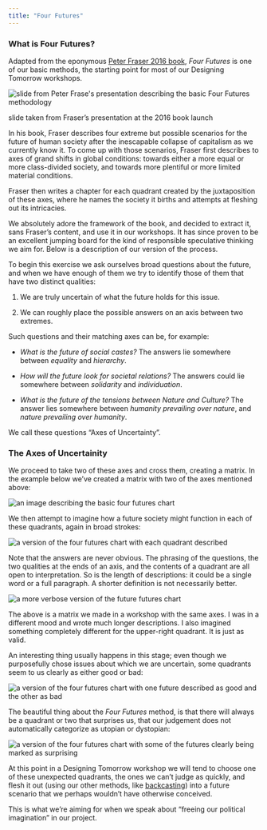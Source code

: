 ```yaml
---
title: "Four Futures"
---
```


### What is Four Futures?

Adapted from the eponymous [Peter Fraser 2016 book](https://www.versobooks.com/books/1847-four-futures), *Four Futures* is one of our basic methods, the starting point for most of our Designing Tomorrow workshops.

<img alt="slide from Peter Frase's presentation describing the basic Four Futures methodology" src="../../../images/fourFuturesBase.jpg">

<span class="caption">slide taken from Fraser’s presentation at the 2016 book launch</span>

In his book, Fraser describes four extreme but possible scenarios for the future of human society after the inescapable collapse of capitalism as we currently know it. To come up with those scenarios, Fraser first describes to axes of grand shifts in global conditions: towards either a more equal or more class-divided society, and towards more plentiful or more limited material conditions.

Fraser then writes a chapter for each quadrant created by the juxtaposition of these axes, where he names the society it births and attempts at fleshing out its intricacies.

We absolutely adore the framework of the book, and decided to extract it, sans Fraser’s content, and use it in our workshops. It has since proven to be an excellent jumping board for the kind of responsible speculative thinking we aim for. Below is a description of our version of the process.

To begin this exercise we ask ourselves broad questions about the future, and when we have enough of them we try to identify those of them that have two distinct qualities:

1. We are truly uncertain of what the future holds for this issue.

1. We can roughly place the possible answers on an axis between two extremes.

Such questions and their matching axes can be, for example:

* *What is the future of social castes?* The answers lie somewhere between *equality* and *hierarchy*.

* *How will the future look for societal relations?* The answers could lie somewhere between *solidarity* and *individuation*.

* *What is the future of the tensions between Nature and Culture?* The answer lies somewhere between *humanity prevailing over nature*, and *nature prevailing over humanity*.

We call these questions “Axes of Uncertainty”.

### The Axes of Uncertainity

We proceed to take two of these axes and cross them, creating a matrix. In the example below we’ve created a matrix with two of the axes mentioned above:

<img alt="an image describing the basic four futures chart" src="../../../images/ffChart1.jpg">

We then attempt to imagine how a future society might function in each of these quadrants, again in broad strokes:

<img alt="a version of the four futures chart with each quadrant described" src="../../../images/ffChart2.jpg">

Note that the answers are never obvious. The phrasing of the questions, the two qualities at the ends of an axis, and the contents of a quadrant are all open to interpretation. So is the length of descriptions: it could be a single word or a full paragraph. A shorter definition is not necessarily better.

<img alt="a more verbose version of the future futures chart" src="../../../images/ffChart3.jpg">

The above is a matrix we made in a workshop with the same axes. I was in a different mood and wrote much longer descriptions. I also imagined something completely different for the upper-right quadrant. It is just as valid.

An interesting thing usually happens in this stage; even though we purposefully chose issues about which we are uncertain, some quadrants seem to us clearly as either good or bad:

<img alt="a version of the four futures chart with one future described as good and the other as bad" src="../../../images/ffChart4.jpg">

The beautiful thing about the *Four Futures* method, is that there will always be a quadrant or two that surprises us, that our judgement does not automatically categorize as utopian or dystopian:

<img alt="a version of the four futures chart with some of the futures clearly being marked as surprising" src="../../../images/ffChart5.jpg">

At this point in a Designing Tomorrow workshop we will tend to choose one of these unexpected quadrants, the ones we can’t judge as quickly, and flesh it out (using our other methods, like [backcasting](pages/devices/backcasting)) into a future scenario that we perhaps wouldn’t have otherwise conceived.

This is what we’re aiming for when we speak about “freeing our political imagination” in our project.